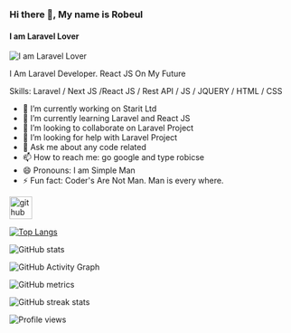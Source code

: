 ### Hi there 👋, My name is Robeul
#### I am Laravel Lover
![I am Laravel Lover](https://codebrisk.com/assets/images/posts/1625808060_laravel-banner1.webp)

I Am Laravel Developer. React JS On My Future

Skills: Laravel / Next JS /React JS / Rest API / JS / JQUERY / HTML / CSS

- 🔭 I’m currently working on Starit Ltd  
- 🌱 I’m currently learning Laravel and React JS 
- 👯 I’m looking to collaborate on Laravel Project 
- 🤔 I’m looking for help with Laravel Project 
- 💬 Ask me about any code related 
- 📫 How to reach me: go google and type robicse 
- 😄 Pronouns: I am Simple Man 
- ⚡ Fun fact: Coder's Are Not Man. Man is every where. 


[<img src='https://cdn.jsdelivr.net/npm/simple-icons@3.0.1/icons/github.svg' alt='github' height='40'>](https://github.com/robicse)  

[![Top Langs](https://github-readme-stats.vercel.app/api/top-langs/?username=robicse)](https://github.com/anuraghazra/github-readme-stats)

![GitHub stats](https://github-readme-stats.vercel.app/api?username=robicse&show_icons=true)  

![GitHub Activity Graph](https://activity-graph.herokuapp.com/graph?username=robicse)  

![GitHub metrics](https://metrics.lecoq.io/robicse)  

![GitHub streak stats](https://github-readme-streak-stats.herokuapp.com/?user=robicse)  

![Profile views](https://gpvc.arturio.dev/robicse)  
